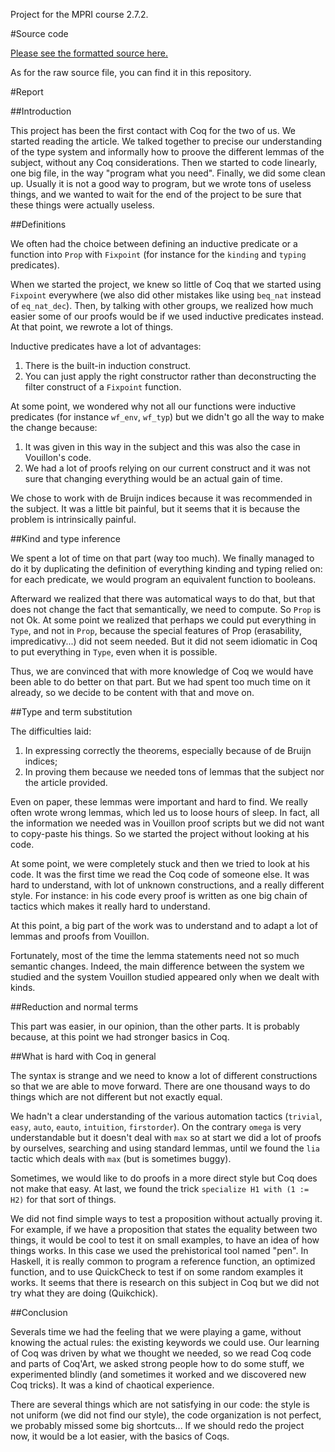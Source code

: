 Project for the MPRI course 2.7.2.

#Source code

[Please see the formatted source here.](http://stratSystemF.github.io/lambda)

As for the raw source file, you can find it in this repository.

#Report

##Introduction

This project has been the first contact with Coq for the two of us. We started
reading the article. We talked together to precise our understanding of the type
system and informally how to proove the different lemmas of the subject, without
any Coq considerations. Then we started to code linearly, one big file, in the
way "program what you need". Finally, we did some clean up. Usually it is not a
good way to program, but we wrote tons of
useless things, and we wanted to wait for the end of the project to be sure that
these things were actually useless.

##Definitions

We often had the choice between defining an inductive predicate or a
function into ```Prop``` with ```Fixpoint``` (for instance for the ```kinding``` and
```typing``` predicates).

When we started the project, we knew so little of Coq that we started using
```Fixpoint``` everywhere (we also did other mistakes like using ```beq_nat``` instead
of ```eq_nat_dec```). Then, by talking with other groups, we realized how much
easier some of our proofs would be if we used inductive predicates instead.
At that point, we rewrote a lot of things.

Inductive predicates have a lot of advantages:

1. There is the built-in induction construct.
2. You can just apply the right constructor rather than deconstructing
the filter construct of a ```Fixpoint``` function.

At some point, we wondered why not all our functions were inductive predicates (for
instance ```wf_env```, ```wf_typ```) but we didn't go all the way to make the change because:

1. It was given in this way in the subject and this was also the case in Vouillon's code.
2. We had a lot of proofs relying on our current construct and it was not sure that
changing everything would be an actual gain of time.

We chose to work with de Bruijn indices because it was recommended in the subject.
It was a little bit
painful, but it seems that it is because the problem is intrinsically painful. 


##Kind and type inference

We spent a lot of time on that part (way too much).
We finally managed to do it by duplicating the definition of everything
kinding and typing relied on: for each predicate, we would program an
equivalent function to booleans.

Afterward we realized that there was automatical ways to do that, but that does not change the fact that semantically,
we need to compute. So ```Prop``` is not Ok. At some point we realized that perhaps we
could put everything in ```Type```, and not in ```Prop```, because the special features of
Prop (erasability, impredicativy...) did not seem needed. But it did not seem idiomatic
in Coq to put everything in ```Type```, even when it is possible.

Thus, we are convinced that with more knowledge of Coq we would have been
able to do better on that part. But we had spent too much time on it already,
so we decide to be content with that and move on.

##Type and term substitution

The difficulties laid:

1. In expressing correctly the theorems, especially because of de Bruijn indices;
2. In proving them because we needed tons of lemmas that the subject
nor the article provided.

Even on paper, these lemmas were important and hard to find. We really often
wrote wrong lemmas, which led us to loose hours of sleep.
In fact, all the information we needed was in Vouillon proof scripts 
but we did not want to copy-paste his things. So we started the project without 
looking at his code.

At some point, we were completely stuck and then we tried to look
at his code. It was the first time we read the Coq code of someone else. It
was hard to understand, with lot of unknown constructions, and a really
different style. For instance: in his code every proof is written as one big
chain of tactics which makes it really hard to understand.

At this point, a big part of the work was to understand and to adapt
a lot of lemmas and proofs from Vouillon.

Fortunately, most of the time the lemma statements need not so much semantic changes.
Indeed, the main difference between the system we studied and the system Vouillon studied
appeared only when we dealt with kinds.


##Reduction and normal terms

This part was easier, in our opinion, than the other parts. It is probably
because, at this point we had stronger basics in Coq.

##What is hard with Coq in general

The syntax is strange and we need to know a lot of different constructions so that
we are able to move forward. There are one thousand ways to do things which are
not different but not exactly equal. 

We hadn't a clear understanding of the various automation tactics (```trivial```, ```easy```,
```auto```, ```eauto```, ```intuition```, ```firstorder```). On the contrary ```omega``` is very understandable
but it doesn't deal with ```max``` so at start we did a lot of proofs by ourselves,
searching and using standard lemmas, until we found the ```lia``` tactic which deals
with ```max``` (but is sometimes buggy).

Sometimes, we would like to do proofs in a more direct style but Coq does not make
that easy. At last, we found the trick ```specialize H1 with (1 := H2)``` for that sort
of things.

We did not find simple ways to test a proposition without actually proving it.
For example, if we have a proposition that states the equality between two things, it
would be cool to test it on small examples, to have an idea of how things works.
In this case we used the prehistorical tool named "pen".
In Haskell, it is really common to program a reference
function, an optimized function, and to use QuickCheck to test if on some random
examples it works. It seems that there is research on this subject in Coq but we
did not try what they are doing (Quikchick).

##Conclusion

Severals time we had the feeling that we were playing a game, without knowing the
actual rules: the existing keywords we could use. Our learning of Coq was driven
by what we thought we needed, so we read Coq code and parts of Coq'Art, we asked strong people how to
do some stuff, we experimented blindly (and sometimes it worked and we discovered new Coq tricks).
It was a kind of chaotical experience.

There are several things which are not satisfying in our code: the style is not
uniform (we did not find our style), the code organization is not perfect, we probably missed some big
shortcuts... If we should redo the project now, it would be a lot easier, with
the basics of Coqs.




 




